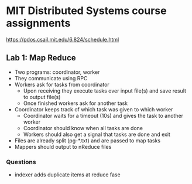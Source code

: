 # MIT Distributed Systems course assignments

<https://pdos.csail.mit.edu/6.824/schedule.html>

## Lab 1: Map Reduce

* Two programs: coordinator, worker
* They communicate using RPC
* Workers ask for tasks from coordinator
  * Upon receiving they execute tasks over input file(s) and save result to output file(s)
  * Once finished workers ask for another task
* Coordinator keeps track of which task was given to which worker
  * Coordinator waits for a timeout (10s) and gives the task to another worker
  * Coordinator should know when all tasks are done
  * Workers should also get a signal that tasks are done and exit
* Files are already split (pg-*.txt) and are passed to map tasks
* Mappers should output to nReduce files


### Questions

* indexer adds duplicate items at reduce fase

